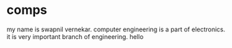 # comps
my name is swapnil vernekar.
computer engineering is a part of electronics.
it is very important branch of engineering.
hello
